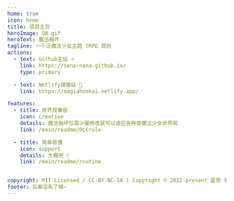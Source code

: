 ```yaml
---
home: true
icon: home
title: 项目主页
heroImage: QB.gif
heroText: 魔法崩坏
tagline: 一个泛魔法少女主题 TRPG 规则
actions:
  - text: Github主站 ⭐
    link: https://sena-nana.github.io/
    type: primary

  - text: Netlify镜像站 💠
    link: https://magiahonkai.netlify.app/

features:
  - title: 世界观兼容
    icon: creative
    details: 魔法崩坏仅需少量修改就可以适应各种类魔法少女世界观
    link: /main/readme/DLCrule

  - title: 简单易懂
    icon: support
    details: 大概吧（
    link: /main/readme/routine


copyright: MIT Licensed / CC-BY-NC-SA | Copyright © 2022-present 星奈 Sena
footer: 后面没有了哦~
---
```


